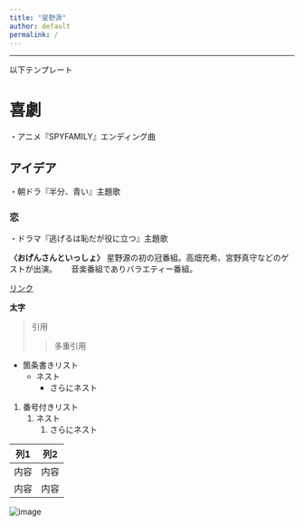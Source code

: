 ```yaml
---
title: "星野源"
author: default
permalink: /
---
```







---

以下テンプレート

# 喜劇
・アニメ『SPYFAMILY』エンディング曲
## アイデア
・朝ドラ『半分、青い』主題歌
### 恋
・ドラマ『逃げるは恥だが役に立つ』主題歌　　

**〈おげんさんといっしょ〉**
星野源の初の冠番組。高畑充希、宮野真守などのゲストが出演。　　
音楽番組でありバラエティー番組。

[リンク](https://www.google.co.jp/)

**太字**

> 引用
>> 多重引用


- 箇条書きリスト
  - ネスト
    - さらにネスト


1. 番号付きリスト
   1. ネスト
      1. さらにネスト


| 列1  | 列2  |
|-----|-----|
| 内容  | 内容  |
| 内容  | 内容  |

![image](/GHPages_WebSite/assets/images/logo-150.png)
